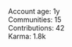 Account age: 1y                                                      
Communities: 15                                                    
Contributions: 42                                                    
Karma: 1.8k                                                       